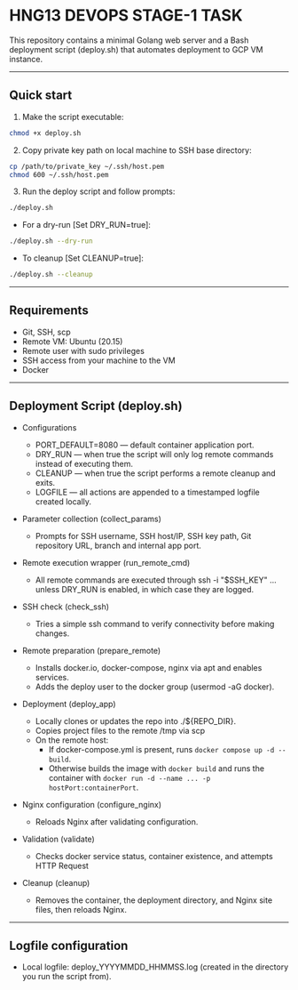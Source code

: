 # HNG13 DEVOPS STAGE-1 TASK

This repository contains a minimal Golang web server and a Bash deployment script (deploy.sh) that automates deployment to GCP VM instance.

---

## Quick start

1. Make the script executable:
```bash
chmod +x deploy.sh
```

2. Copy private key path on local machine to SSH base directory:
```bash
cp /path/to/private_key ~/.ssh/host.pem
chmod 600 ~/.ssh/host.pem
```

3. Run the deploy script and follow prompts:
```bash
./deploy.sh
```

- For a dry-run [Set DRY_RUN=true]:
```bash
./deploy.sh --dry-run
```
- To cleanup [Set CLEANUP=true]:
```bash
./deploy.sh --cleanup
```

---

## Requirements

- Git, SSH, scp
- Remote VM: Ubuntu (20.15)
- Remote user with sudo privileges
- SSH access from your machine to the VM
- Docker

---

## Deployment Script (deploy.sh)

- Configurations
  - PORT_DEFAULT=8080 — default container application port.
  - DRY_RUN — when true the script will only log remote commands instead of executing them.
  - CLEANUP — when true the script performs a remote cleanup and exits.
  - LOGFILE — all actions are appended to a timestamped logfile created locally.

- Parameter collection (collect_params)
  - Prompts for SSH username, SSH host/IP, SSH key path, Git repository URL, branch and internal app port.

- Remote execution wrapper (run_remote_cmd)
  - All remote commands are executed through ssh -i "$SSH_KEY" ... unless DRY_RUN is enabled, in which case they are logged.

- SSH check (check_ssh)
  - Tries a simple ssh command to verify connectivity before making changes.

- Remote preparation (prepare_remote)
  - Installs docker.io, docker-compose, nginx via apt and enables services.
  - Adds the deploy user to the docker group (usermod -aG docker).

- Deployment (deploy_app)
  - Locally clones or updates the repo into ./${REPO_DIR}.
  - Copies project files to the remote /tmp via scp
  - On the remote host:
    - If docker-compose.yml is present, runs `docker compose up -d --build`.
    - Otherwise builds the image with `docker build` and runs the container with `docker run -d --name ... -p hostPort:containerPort`.

- Nginx configuration (configure_nginx)
  - Reloads Nginx after validating configuration.

- Validation (validate)
  - Checks docker service status, container existence, and attempts HTTP Request

- Cleanup (cleanup)
  - Removes the container, the deployment directory, and Nginx site files, then reloads Nginx.

---

## Logfile configuration

- Local logfile: deploy_YYYYMMDD_HHMMSS.log (created in the directory you run the script from).
